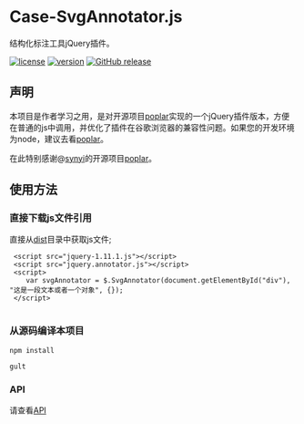 # Case-SvgAnnotator.js

结构化标注工具jQuery插件。

[![license](https://img.shields.io/github/license/felixhpp/Case-SvgAnnotator.svg)](https://github.com/felixhpp/Case-SvgAnnotator/blob/master/LICENSE)
[![version](https://img.shields.io/badge/npm%20version-1.2.1-brightgreen.svg)](https://www.npmjs.com/package/case-annotator)
[![GitHub release](https://img.shields.io/github/release/felixhpp/Case-SvgAnnotator.svg)](https://github.com/felixhpp/Case-SvgAnnotator/releases)

## 声明

本项目是作者学习之用，是对开源项目[poplar](https://github.com/synyi/poplar)实现的一个jQuery插件版本，方便在普通的js中调用，并优化了插件在谷歌浏览器的兼容性问题。如果您的开发环境为node，建议去看[poplar](https://github.com/synyi/poplar)。

在此特别感谢@[synyi](https://github.com/synyi)的开源项目[poplar](https://github.com/synyi/poplar)。

## 使用方法

### 直接下载js文件引用

直接从[dist](https://github.com/felixhpp/Case-SvgAnnotator/tree/master/dist)目录中获取js文件;

```
 <script src="jquery-1.11.1.js"></script>
 <script src="jquery.annotator.js"></script>
 <script>
    var svgAnnotator = $.SvgAnnotator(document.getElementById("div"), "这是一段文本或者一个对象", {});
 </script>
 
```

### 从源码编译本项目

```
npm install

gult

```

### API
请查看[API](https://github.com/felixhpp/Case-SvgAnnotator/blob/master/doc/api.md)

